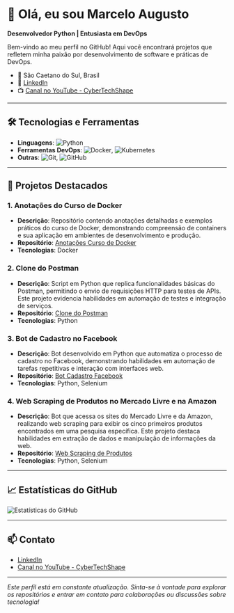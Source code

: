 # 👋 Olá, eu sou Marcelo Augusto

**Desenvolvedor Python | Entusiasta em DevOps**

Bem-vindo ao meu perfil no GitHub! Aqui você encontrará projetos que refletem minha paixão por desenvolvimento de software e práticas de DevOps.

- 📍 São Caetano do Sul, Brasil
- 💼 [LinkedIn](https://www.linkedin.com/in/marcelo-devops/)
- 📺 [Canal no YouTube - CyberTechShape](https://www.youtube.com/@CyberTechShape)

---

## 🛠️ Tecnologias e Ferramentas

- **Linguagens**: ![Python](https://img.shields.io/badge/-Python-3776AB?logo=python&logoColor=white)
- **Ferramentas DevOps**: ![Docker](https://img.shields.io/badge/-Docker-2496ED?logo=docker&logoColor=white), ![Kubernetes](https://img.shields.io/badge/-Kubernetes-326CE5?logo=kubernetes&logoColor=white)
- **Outras**: ![Git](https://img.shields.io/badge/-Git-F05032?logo=git&logoColor=white), ![GitHub](https://img.shields.io/badge/-GitHub-181717?logo=github&logoColor=white)

---

## 🚀 Projetos Destacados

### **1. Anotações do Curso de Docker**
- **Descrição**: Repositório contendo anotações detalhadas e exemplos práticos do curso de Docker, demonstrando compreensão de containers e sua aplicação em ambientes de desenvolvimento e produção.
- **Repositório**: [Anotações Curso de Docker](https://github.com/Marcelo-Augusto-Silva/Anotacoes-curso-de-docker)
- **Tecnologias**: Docker

### **2. Clone do Postman**
- **Descrição**: Script em Python que replica funcionalidades básicas do Postman, permitindo o envio de requisições HTTP para testes de APIs. Este projeto evidencia habilidades em automação de testes e integração de serviços.
- **Repositório**: [Clone do Postman](https://github.com/Marcelo-Augusto-Silva/Clone-do-Postman)
- **Tecnologias**: Python

### **3. Bot de Cadastro no Facebook**
- **Descrição**: Bot desenvolvido em Python que automatiza o processo de cadastro no Facebook, demonstrando habilidades em automação de tarefas repetitivas e interação com interfaces web.
- **Repositório**: [Bot Cadastro Facebook](https://github.com/Marcelo-Augusto-Silva/Bot-Cadastro-Facebook)
- **Tecnologias**: Python, Selenium

### **4. Web Scraping de Produtos no Mercado Livre e na Amazon**
- **Descrição**: Bot que acessa os sites do Mercado Livre e da Amazon, realizando web scraping para exibir os cinco primeiros produtos encontrados em uma pesquisa específica. Este projeto destaca habilidades em extração de dados e manipulação de informações da web.
- **Repositório**: [Web Scraping de Produtos](https://github.com/Marcelo-Augusto-Silva/Web-scraping-de-produtos-no-mercado-livre-e-na-amazon)
- **Tecnologias**: Python, Selenium

---

## 📈 Estatísticas do GitHub

![Estatísticas do GitHub](https://github-readme-stats.vercel.app/api?username=Marcelo-Augusto-Silva&show_icons=true&theme=radical)

---

## 📫 Contato

- [LinkedIn](https://www.linkedin.com/in/marcelo-devops/)
- [Canal no YouTube - CyberTechShape](https://www.youtube.com/@CyberTechShape)

---

*Este perfil está em constante atualização. Sinta-se à vontade para explorar os repositórios e entrar em contato para colaborações ou discussões sobre tecnologia!*
